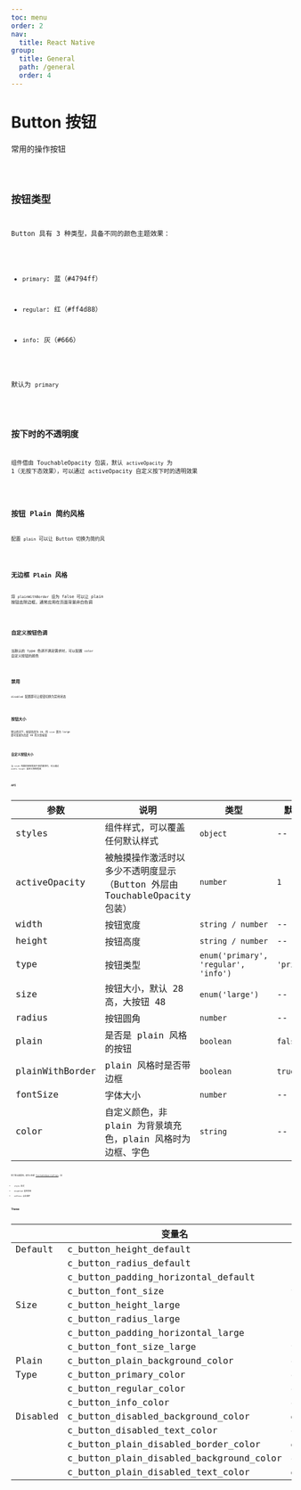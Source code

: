 ```yaml
---
toc: menu
order: 2
nav:
  title: React Native
group:
  title: General
  path: /general
  order: 4
---
```


# Button 按钮

常用的操作按钮

<code src='./demos' phone />

## 按钮类型

Button 具有 3 种类型，具备不同的颜色主题效果：

- `primary`: 蓝（#4794ff）

- `regular`: 红（#ff4d88）

- `info`: 灰（#666）

默认为 `primary`

<code src='./demos/demo-type.tsx' />

## 按下时的不透明度

组件借由 TouchableOpacity 包装，默认 `activeOpacity` 为 1（无按下态效果），可以通过 activeOpacity 自定义按下时的透明效果

<code src='./demos/demo-opacity.tsx' />

## 按钮 Plain 简约风格

配置 `plain` 可以让 Button 切换为简约风

<code src='./demos/demo-plain.tsx' />

## 无边框 Plain 风格

将 `plainWithBorder` 设为 false 可以让 plain 按钮去除边框，通常应用在页面背景非白色调

<code src='./demos/demo-plain-border.tsx' />

## 自定义按钮色调

当默认的 type 色调不满足需求时，可以配置 `color` 自定义按钮的颜色

<code src='./demos/demo-color.tsx' />

## 禁用

`disabled` 配置即可让按钮切换为禁用状态

<code src='./demos/demo-disabled.tsx' />

## 按钮大小

默认情况下，按钮高度为 28，将 `size` 置为 large 即可变更为高度 48 的大型按钮

<code src='./demos/demo-size.tsx' />

## 自定义按钮大小

当 size 内置的按钮宽高不满足需求时，可以通过 `width`、`height` 自定义按钮宽高

<code src='./demos/demo-rect.tsx' />

## API

| 参数 | 说明               | 类型         | 默认值 |
|------|--------------------|--------------|--------|
| styles          | 组件样式，可以覆盖任何默认样式                               | `object`                             | --          |
| activeOpacity   | 被触摸操作激活时以多少不透明度显示（Button 外层由 TouchableOpacity 包装） | `number`                             | `1`         |
| width           | 按钮宽度                                                     | `string / number`                    | --          |
| height          | 按钮高度                                                     | `string / number`                    | --          |
| type            | 按钮类型                                                     | `enum('primary', 'regular', 'info')` | `'primary'` |
| size            | 按钮大小，默认 28 高，大按钮 48                              | `enum('large')`                      | --          |
| radius          | 按钮圆角                                                     | `number`                             | --          |
| plain           | 是否是 plain 风格的按钮                                      | `boolean`                            | `false`     |
| plainWithBorder | plain 风格时是否带边框                                       | `boolean`                            | `true`      |
| fontSize        | 字体大小                                                     | `number`                             | --          |
| color           | 自定义颜色，非 plain 为背景填充色，plain 风格时为边框、字色  | `string`                             | --          |

除了默认配置项，还可以传递 [TouchableOpacityProps](https://reactnative.cn/docs/touchableopacity)，如

- style 样式
- disabled 是否禁用
- onPress 点击事件

## Theme

|  | **变量名** | **对应基础主题**     | **值**    |
|------|--------------------|--------------|--------|
| Default   | c_button_height_default                  |                       | `28`        |
|          | c_button_radius_default                  |                       | `15`        |
|          | c_button_padding_horizontal_default      |                       | `12`        |
|          | c_button_font_size                       | `font_size_M`         | `14`        |
| Size     | c_button_height_large                    |                       | `48`        |
|          | c_button_radius_large                    |                       | `24`        |
|          | c_button_padding_horizontal_large        |                       | `28`        |
|          | c_button_font_size_large                 | `font_size_XXXL`      | `18`        |
| Plain    | c_button_plain_background_color          | `color_white`         | `'#fff'`    |
| Type     | c_button_primary_color                   | `color_primary`       | `'#4794ff'` |
|          | c_button_regular_color                   | `color_regular`       | `'#ff4d88'` |
|          | c_button_info_color                      | `color_info`          | `'#666'`    |
| Disabled | c_button_disabled_background_color       | `disabled_background` | `'#ddd'`    |
|          | c_button_disabled_text_color             | `color_white`         | `'#fff'`    |
|          | c_button_plain_disabled_border_color     | `disabled_background` | `'#ddd'`    |
|          | c_button_plain_disabled_background_color | `color_white`         | `'#fff'`    |
|          | c_button_plain_disabled_text_color       | `disabled_text_color` | `'#ccc'`    |